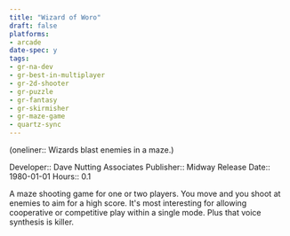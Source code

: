 ```yaml
---
title: "Wizard of Woro"
draft: false
platforms:
- arcade
date-spec: y
tags:
- gr-na-dev
- gr-best-in-multiplayer
- gr-2d-shooter 
- gr-puzzle
- gr-fantasy
- gr-skirmisher
- gr-maze-game
- quartz-sync
---
```


(oneliner:: Wizards blast enemies in a maze.)

Developer:: Dave Nutting Associates
Publisher:: Midway
Release Date:: 1980-01-01
Hours:: 0.1

A maze shooting game for one or two players. You move and you shoot at enemies to aim for a high score. It's most interesting for allowing cooperative or competitive play within a single mode. Plus that voice synthesis is killer.
